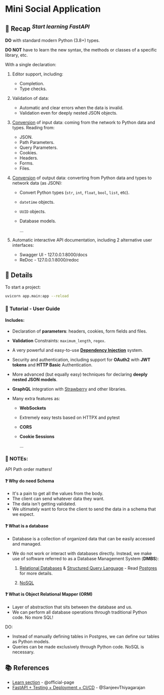 # Mini Social Application

## 🌟 Recap _<sup>Start learning FastAPI</sup>_

**DO** with standard modern Python (3.8+) types.

**DO NOT** have to learn the new syntax, the methods or classes of a specific library, etc.

With a single declaration:

1. Editor support, including:

   - Completion.
   - Type checks.

2. Validation of data:

   - Automatic and clear errors when the data is invalid.
   - Validation even for deeply nested JSON objects.

3. [Conversion](## "aka: serialization, parsing, and marshaling") of input data: coming from the network to Python data and types. Reading from:

   - JSON.
   - Path Parameters.
   - Query Parameters.
   - Cookies.
   - Headers.
   - Forms.
   - Files.

4. [Conversion](## "aka: serialization, parsing, and marshaling") of output data: converting from Python data and types to network data (as JSON):

   - Convert Python types (`str`, `int`, `float`, `bool`, `list`, etc).
   - `datetime` objects.
   - `UUID` objects.
   - Database models.

     ...

5. Automatic interactive API documentation, including 2 alternative user interfaces:

   - Swagger UI - 127.0.0.1:8000/docs
   - ReDoc - 127.0.0.1:8000/redoc

## 👀 Details

To start a project:

```bash
uvicorn app.main:app --reload
```

### 👾 Tutorial - User Guide

#### Includes:

- Declaration of **parameters**: headers, cookies, form fields and files.
- **Validation** Constraints: `maximum_length`, `regex`.
- A very powerful and easy-to-use [**Dependency Injection**](## "aka: components, resources, providers, services, injectable") system.
- Security and authentication, including support for **OAuth2** with **JWT tokens** and **HTTP Basic** Authentication.
- More advanced (but equally easy) techniques for declaring **deeply nested JSON models**.
- **GraphQL** integration with [Strawberry](https://strawberry.rocks/) and other libraries.
- Many extra features as:

  - **WebSockets**
  - Extremely easy tests based on HTTPX and pytest
  - **CORS**
  - **Cookie Sessions**

    ...

### 🚨 NOTEs:

API Path order matters!

#### ❓ Why do need Schema

- It's a pain to get all the values from the body.
- The client can send whatever data they want.
- The data isn't getting validated.
- We ultimately want to force the client to send the data in a schema that we expect.

#### ❓ What is a database

- Database is a collection of organized data that can be easily accessed and managed.
- We do not work or interact with databases directly. Instead, we make use of software referred to as a Database Management System (**DMBS**):

  1. [Relational Databases](## "MySQL, PostgreSQL, Oracle, SQL Server.") & [Structured Query Language](## "Language used to communicate with DBMS.") - Read [Postgres](postgres.md) for more details.

  2. [NoSQL](## "MongoDB, DynamoDB, Oracle, SQL Server.")

#### ❓ What is Object Relational Mapper (ORM)

- Layer of abstraction that sits between the database and us.
- We can perform all database operations through traditional Python code. No more SQL!

DO:

- Instead of manually defining tables in Postgres, we can define our tables as Python models.
- Queries can be made exclusively through Python code. NoSQL is necessary.

## 📚 References

- [Learn section](https://fastapi.tiangolo.com/learn/) - @official-page
- [FastAPI + Testing + Deployment + CI/CD](https://www.youtube.com/playlist?list=PL8VzFQ8k4U1L5QpSapVEzoSfob-4CR8zM) - @SanjeevThiyagarajan
